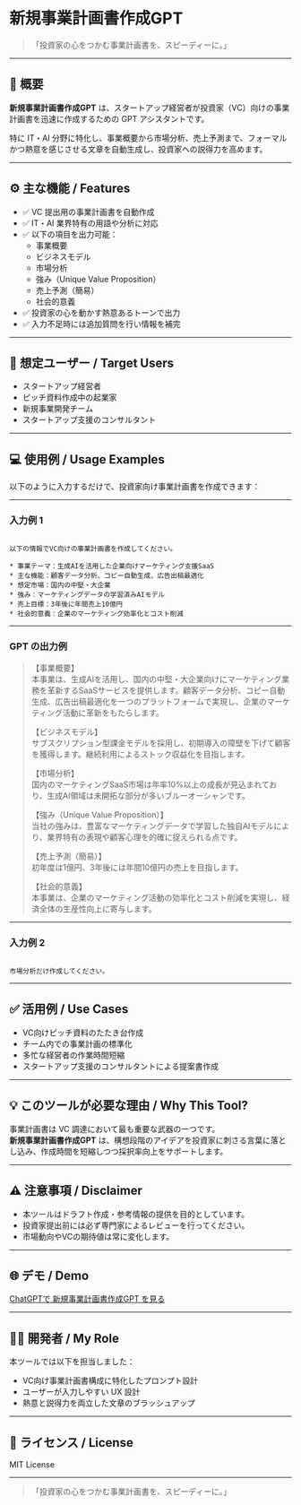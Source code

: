 # 新規事業計画書作成GPT

> 「投資家の心をつかむ事業計画書を、スピーディーに。」

---

## 📌 概要

**新規事業計画書作成GPT** は、スタートアップ経営者が投資家（VC）向けの事業計画書を迅速に作成するための GPT アシスタントです。

特に IT・AI 分野に特化し、事業概要から市場分析、売上予測まで、フォーマルかつ熱意を感じさせる文章を自動生成し、投資家への説得力を高めます。

---

## ⚙️ 主な機能 / Features

- ✅ VC 提出用の事業計画書を自動作成
- ✅ IT・AI 業界特有の用語や分析に対応
- ✅ 以下の項目を出力可能：
  - 事業概要
  - ビジネスモデル
  - 市場分析
  - 強み（Unique Value Proposition）
  - 売上予測（簡易）
  - 社会的意義
- ✅ 投資家の心を動かす熱意あるトーンで出力
- ✅ 入力不足時には追加質問を行い情報を補完

---

## 🎯 想定ユーザー / Target Users

- スタートアップ経営者
- ピッチ資料作成中の起業家
- 新規事業開発チーム
- スタートアップ支援のコンサルタント

---

## 💻 使用例 / Usage Examples

以下のように入力するだけで、投資家向け事業計画書を作成できます：

---

### 入力例 1

```

以下の情報でVC向けの事業計画書を作成してください。

* 事業テーマ：生成AIを活用した企業向けマーケティング支援SaaS
* 主な機能：顧客データ分析、コピー自動生成、広告出稿最適化
* 想定市場：国内の中堅・大企業
* 強み：マーケティングデータの学習済みAIモデル
* 売上目標：3年後に年間売上10億円
* 社会的意義：企業のマーケティング効率化とコスト削減

```

---

### GPT の出力例

> 【事業概要】  
> 本事業は、生成AIを活用し、国内の中堅・大企業向けにマーケティング業務を革新するSaaSサービスを提供します。顧客データ分析、コピー自動生成、広告出稿最適化を一つのプラットフォームで実現し、企業のマーケティング活動に革新をもたらします。  
>  
> 【ビジネスモデル】  
> サブスクリプション型課金モデルを採用し、初期導入の障壁を下げて顧客を獲得します。継続利用によるストック収益化を目指します。  
>  
> 【市場分析】  
> 国内のマーケティングSaaS市場は年率10%以上の成長が見込まれており、生成AI領域は未開拓な部分が多いブルーオーシャンです。  
>  
> 【強み（Unique Value Proposition）】  
> 当社の強みは、豊富なマーケティングデータで学習した独自AIモデルにより、業界特有の表現や顧客心理を的確に捉えられる点です。  
>  
> 【売上予測（簡易）】  
> 初年度は1億円、3年後には年間10億円の売上を目指します。  
>  
> 【社会的意義】  
> 本事業は、企業のマーケティング活動の効率化とコスト削減を実現し、経済全体の生産性向上に寄与します。

---

### 入力例 2

```

市場分析だけ作成してください。

```

---

## ✅ 活用例 / Use Cases

- VC向けピッチ資料のたたき台作成
- チーム内での事業計画の標準化
- 多忙な経営者の作業時間短縮
- スタートアップ支援のコンサルタントによる提案書作成

---

## 💡 このツールが必要な理由 / Why This Tool?

事業計画書は VC 調達において最も重要な武器の一つです。  
**新規事業計画書作成GPT** は、構想段階のアイデアを投資家に刺さる言葉に落とし込み、作成時間を短縮しつつ採択率向上をサポートします。

---

## ⚠️ 注意事項 / Disclaimer

- 本ツールはドラフト作成・参考情報の提供を目的としています。
- 投資家提出前には必ず専門家によるレビューを行ってください。
- 市場動向やVCの期待値は常に変化します。

---

## 🌐 デモ / Demo

[ChatGPTで 新規事業計画書作成GPT を見る](https://chatgpt.com/g/g-6871b4d7f7e08191b14c5a206eac03b2-xin-gui-shi-ye-ji-hua-shu-zuo-cheng-gpt)

---

## 👨‍💻 開発者 / My Role

本ツールでは以下を担当しました：

- VC向け事業計画書構成に特化したプロンプト設計
- ユーザーが入力しやすい UX 設計
- 熱意と説得力を両立した文章のブラッシュアップ

---

## 📄 ライセンス / License

MIT License

---

> 「投資家の心をつかむ事業計画書を、スピーディーに。」
```

